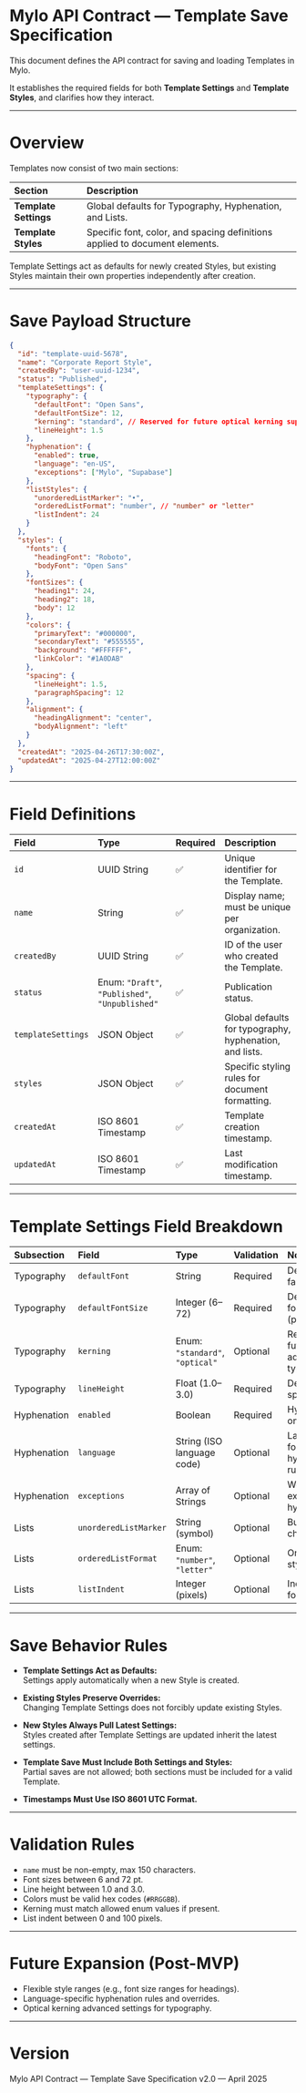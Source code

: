 # Mylo API Contract — Template Save Specification

This document defines the API contract for saving and loading Templates in Mylo.

It establishes the required fields for both **Template Settings** and **Template Styles**, and clarifies how they interact.

---

# Overview

Templates now consist of two main sections:

| Section | Description |
|:---|:---|
| **Template Settings** | Global defaults for Typography, Hyphenation, and Lists. |
| **Template Styles** | Specific font, color, and spacing definitions applied to document elements. |

Template Settings act as defaults for newly created Styles, but existing Styles maintain their own properties independently after creation.

---

# Save Payload Structure

```json
{
  "id": "template-uuid-5678",
  "name": "Corporate Report Style",
  "createdBy": "user-uuid-1234",
  "status": "Published",
  "templateSettings": {
    "typography": {
      "defaultFont": "Open Sans",
      "defaultFontSize": 12,
      "kerning": "standard", // Reserved for future optical kerning support
      "lineHeight": 1.5
    },
    "hyphenation": {
      "enabled": true,
      "language": "en-US",
      "exceptions": ["Mylo", "Supabase"]
    },
    "listStyles": {
      "unorderedListMarker": "•",
      "orderedListFormat": "number", // "number" or "letter"
      "listIndent": 24
    }
  },
  "styles": {
    "fonts": {
      "headingFont": "Roboto",
      "bodyFont": "Open Sans"
    },
    "fontSizes": {
      "heading1": 24,
      "heading2": 18,
      "body": 12
    },
    "colors": {
      "primaryText": "#000000",
      "secondaryText": "#555555",
      "background": "#FFFFFF",
      "linkColor": "#1A0DAB"
    },
    "spacing": {
      "lineHeight": 1.5,
      "paragraphSpacing": 12
    },
    "alignment": {
      "headingAlignment": "center",
      "bodyAlignment": "left"
    }
  },
  "createdAt": "2025-04-26T17:30:00Z",
  "updatedAt": "2025-04-27T12:00:00Z"
}
```

---

# Field Definitions

| Field | Type | Required | Description |
|:---|:---|:---|:---|
| `id` | UUID String | ✅ | Unique identifier for the Template. |
| `name` | String | ✅ | Display name; must be unique per organization. |
| `createdBy` | UUID String | ✅ | ID of the user who created the Template. |
| `status` | Enum: `"Draft"`, `"Published"`, `"Unpublished"` | ✅ | Publication status. |
| `templateSettings` | JSON Object | ✅ | Global defaults for typography, hyphenation, and lists. |
| `styles` | JSON Object | ✅ | Specific styling rules for document formatting. |
| `createdAt` | ISO 8601 Timestamp | ✅ | Template creation timestamp. |
| `updatedAt` | ISO 8601 Timestamp | ✅ | Last modification timestamp. |

---

# Template Settings Field Breakdown

| Subsection | Field | Type | Validation | Notes |
|:---|:---|:---|:---|:---|
| Typography | `defaultFont` | String | Required | Default font family. |
| Typography | `defaultFontSize` | Integer (6–72) | Required | Default base font size (pt). |
| Typography | `kerning` | Enum: `"standard"`, `"optical"` | Optional | Reserved for future advanced typography. |
| Typography | `lineHeight` | Float (1.0–3.0) | Required | Default line spacing. |
| Hyphenation | `enabled` | Boolean | Required | Hyphenation on/off. |
| Hyphenation | `language` | String (ISO language code) | Optional | Language for hyphenation rules. |
| Hyphenation | `exceptions` | Array of Strings | Optional | Words to exempt from hyphenation. |
| Lists | `unorderedListMarker` | String (symbol) | Optional | Bullet character. |
| Lists | `orderedListFormat` | Enum: `"number"`, `"letter"` | Optional | Ordered list style format. |
| Lists | `listIndent` | Integer (pixels) | Optional | Indentation for lists. |

---

# Save Behavior Rules

- **Template Settings Act as Defaults:**  
  Settings apply automatically when a new Style is created.

- **Existing Styles Preserve Overrides:**  
  Changing Template Settings does not forcibly update existing Styles.

- **New Styles Always Pull Latest Settings:**  
  Styles created after Template Settings are updated inherit the latest settings.

- **Template Save Must Include Both Settings and Styles:**  
  Partial saves are not allowed; both sections must be included for a valid Template.

- **Timestamps Must Use ISO 8601 UTC Format.**

---

# Validation Rules

- `name` must be non-empty, max 150 characters.
- Font sizes between 6 and 72 pt.
- Line height between 1.0 and 3.0.
- Colors must be valid hex codes (`#RRGGBB`).
- Kerning must match allowed enum values if present.
- List indent between 0 and 100 pixels.

---

# Future Expansion (Post-MVP)

- Flexible style ranges (e.g., font size ranges for headings).
- Language-specific hyphenation rules and overrides.
- Optical kerning advanced settings for typography.

---

# Version

Mylo API Contract — Template Save Specification v2.0 — April 2025
